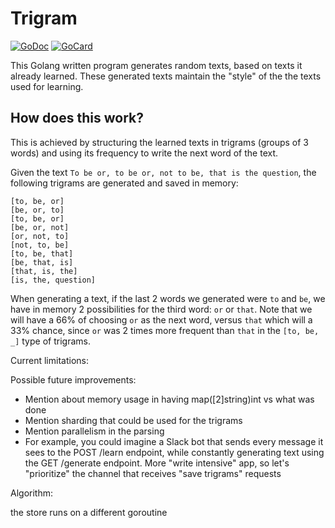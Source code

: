 # Trigram

[![GoDoc](https://godoc.org/github.com/msandim/trigram?status.svg)](https://godoc.org/github.com/msandim/trigram)
[![GoCard](https://goreportcard.com/badge/github.com/msandim/trigram)](https://goreportcard.com/report/github.com/msandim/trigram)

This Golang written program generates random texts, based on texts it already learned. These generated texts maintain the "style" of the the texts used for learning.

## How does this work?

This is achieved by structuring the learned texts in trigrams (groups of 3 words) and using its frequency to write the next word of the text.

Given the text `To be or, to be or, not to be, that is the question`, the following trigrams are generated and saved in memory:

```
[to, be, or]
[be, or, to]
[to, be, or]
[be, or, not]
[or, not, to]
[not, to, be]
[to, be, that]
[be, that, is]
[that, is, the]
[is, the, question]
```
When generating a text, if the last 2 words we generated were `to` and `be`, we have in memory 2 possibilities for the third word: `or` or `that`. Note that we will have a 66% of choosing `or` as the next word, versus `that` which will a 33% chance, since `or` was 2 times more frequent than `that` in the `[to, be, _]` type of trigrams.

Current limitations:



Possible future improvements:
- Mention about memory usage in having map([2]string)int vs what was done
- Mention sharding that could be used for the trigrams
- Mention parallelism in the parsing
- For example, you could imagine a Slack bot that sends every message it sees to the POST /learn endpoint, while constantly generating text using the GET /generate endpoint. More "write intensive" app, so let's "prioritize" the channel that receives "save trigrams" requests

Algorithm:

the store runs on a different goroutine